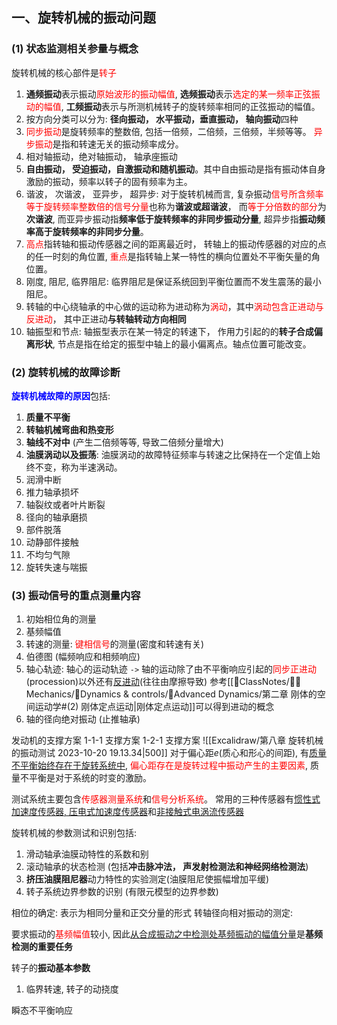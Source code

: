 ## 一、旋转机械的振动问题
### (1) 状态监测相关参量与概念
旋转机械的核心部件是<mark style="background: transparent; color: red">转子</mark>

1. **通频振动**表示振动<mark style="background: transparent; color: red">原始波形的振动幅值</mark>, **选频振动**表示<mark style="background: transparent; color: red">选定的某一频率正弦振动的幅值</mark>, **工频振动**表示与所测机械转子的旋转频率相同的正弦振动的幅值。
2. 按方向分类可以分为: **径向振动， 水平振动，垂直振动， 轴向振动**四种
3. <mark style="background: transparent; color: red">同步振动</mark>是旋转频率的整数倍, 包括一倍频，二倍频，三倍频，半频等等。 <mark style="background: transparent; color: red">异步振动</mark>是指和转速无关的振动频率成分。
4. 相对轴振动，绝对轴振动， 轴承座振动
5. **自由振动， 受迫振动，自激振动和随机振动**。其中自由振动是指有振动体自身激励的振动，频率以转子的固有频率为主。
6. 谐波， 次谐波， 亚异步， 超异步: 对于旋转机械而言, 复杂振动<mark style="background: transparent; color: red">信号所含频率等于旋转频率整数倍的信号分量</mark>也称为**谐波或超谐波**， 而<mark style="background: transparent; color: red">等于分倍数的部分</mark>为**次谐波**, 而亚异步振动指**频率低于旋转频率的非同步振动分量**, 超异步指**振动频率高于旋转频率的非同步分量**。
7. <mark style="background: transparent; color: red">高点</mark>指转轴和振动传感器之间的距离最近时， 转轴上的振动传感器的对应的点的任一时刻的角位置, <mark style="background: transparent; color: red">重点</mark>是指转轴上某一特性的横向位置处不平衡矢量的角位置。
8. 刚度, 阻尼, 临界阻尼: 临界阻尼是保证系统回到平衡位置而不发生震荡的最小阻尼。 
9. 转轴的中心绕轴承的中心做的运动称为进动称为<mark style="background: transparent; color: red">涡动</mark>，其中<mark style="background: transparent; color: red">涡动包含正进动与反进动</mark>， 其中正进动**与转轴转动方向相同**
10. 轴振型和节点: 轴振型表示在某一特定的转速下， 作用力引起的的**转子合成偏离形状**, 节点是指在给定的振型中轴上的最小偏离点。轴点位置可能改变。

### (2) 旋转机械的故障诊断
<b><mark style="background: transparent; color: blue">旋转机械故障的原因</mark></b>包括: 
1. **质量不平衡** 
2. **转轴机械弯曲和热变形** 
3. **轴线不对中** (产生二倍频等等, 导致二倍频分量增大)
4. **油膜涡动以及振荡**: 油膜涡动的故障特征频率与转速之比保持在一个定值上始终不变，称为半速涡动。
5. 润滑中断
6. 推力轴承损坏
7. 轴裂纹或者叶片断裂
8. 径向的轴承磨损 
9. 部件脱落
10. 动静部件接触 
11. 不均匀气隙 
12. 旋转失速与喘振

### (3) 振动信号的重点测量内容
1. 初始相位角的测量 
2. 基频幅值
3. 转速的测量: <mark style="background: transparent; color: red">键相信号</mark>的测量(密度和转速有关) 
4. 伯德图 (幅频响应和相频响应)
5. 轴心轨迹: 轴心的运动轨迹 `->` 轴的运动除了由不平衡响应引起的<mark style="background: transparent; color: red">同步正进动</mark>(procession)以外还有<u>反进动</u>(往往由摩擦导致)
参考[[📘ClassNotes/👨‍🔧Mechanics/🏃Dynamics & controls/🏃Advanced Dynamics/第二章 刚体的空间运动学#(2) 刚体定点运动|刚体定点运动]]可以得到进动的概念
6. 轴的径向绝对振动 (止推轴承)

发动机的支撑方案
1-1-1 支撑方案 
1-2-1 支撑方案
![[Excalidraw/第八章 旋转机械的振动测试 2023-10-20 19.13.34|500]]
对于偏心距$e$(质心和形心的间距), 有<u>质量不平衡始终存在于旋转系统中</u>, <mark style="background: transparent; color: red">偏心距存在是旋转过程中振动产生的主要因素</mark>, 质量不平衡是对于系统的时变的激励。


测试系统主要包含<mark style="background: transparent; color: red">传感器测量系统</mark>和<mark style="background: transparent; color: red">信号分析系统</mark>。
常用的三种传感器有<u>惯性式加速度传感器, 压电式加速度传感器</u>和<u>非接触式电涡流传感器</u>


旋转机械的参数测试和识别包括: 
1. 滑动轴承油膜动特性的系数和别 
2. 滚动轴承的状态检测 (包括**冲击脉冲法， 声发射检测法和神经网络检测法**) 
3. **挤压油膜阻尼器**动力特性的实验测定(油膜阻尼使振幅增加平缓)
4. 转子系统边界参数的识别 (有限元模型的边界参数)

相位的确定: 表示为相同分量和正交分量的形式
转轴径向相对振动的测定: 

要求振动的<mark style="background: transparent; color: red">基频幅值</mark>较小, 因此<u>从合成振动之中检测处基频振动的幅值分量</u>是**基频检测的重要任务** 



转子的**振动基本参数**
1. 临界转速, 转子的动挠度


瞬态不平衡响应